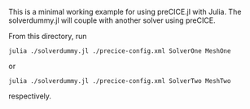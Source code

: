 This is a minimal working example for using preCICE.jl with Julia. The solverdummy.jl will couple with another solver using preCICE.

From this directory, run 
```
julia ./solverdummy.jl ./precice-config.xml SolverOne MeshOne
```

or 

```
julia ./solverdummy.jl ./precice-config.xml SolverTwo MeshTwo
```

respectively.